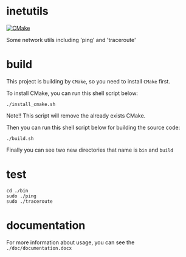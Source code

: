 # inetutils
[![CMake](https://github.com/cw1997/inetutils/actions/workflows/cmake.yml/badge.svg)](https://github.com/cw1997/inetutils/actions/workflows/cmake.yml)

Some network utils including 'ping' and 'traceroute'

# build
This project is building by `CMake`, so you need to install `CMake` first.

To install CMake, you can run this shell script below:

    ./install_cmake.sh

Note!! This script will remove the already exists CMake.

Then you can run this shell script below for building the source code:

    ./build.sh
    
Finally you can see two new directories that name is `bin` and `build`

# test

    cd ./bin
    sudo ./ping
    sudo ./traceroute
    
# documentation
For more information about usage, you can see the `./doc/documentation.docx`
